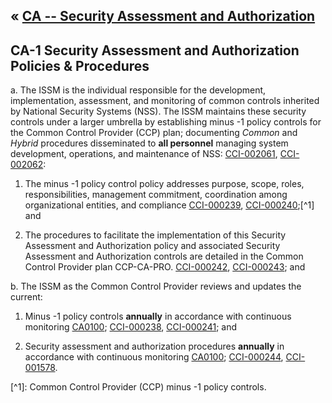 &laquo; [CA -- Security Assessment and Authorization](../index.md)
---
## CA-1 Security Assessment and Authorization Policies & Procedures
a. The ISSM is the individual responsible for the development, implementation, assessment, and monitoring of common controls inherited by National Security Systems (NSS). The ISSM maintains these security controls under a larger umbrella by establishing minus -1 policy controls for the Common Control Provider (CCP) plan; documenting *Common* and *Hybrid* procedures disseminated to **all personnel** managing system development, operations, and maintenance of NSS: [CCI-002061](CCI-CA#CCI-002061), [CCI-002062](CCI-CA#CCI-002062):

1. The minus -1 policy control policy addresses purpose, scope, roles, responsibilities, management commitment, coordination among organizational entities, and compliance [CCI-000239](CCI-CA#CCI-000239), [CCI-000240](CCI-CA#CCI-000240);[^1] and

2. The procedures to facilitate the implementation of this Security Assessment and Authorization policy and associated Security Assessment and Authorization controls are detailed in the Common Control Provider plan CCP-CA-PRO. [CCI-000242](CCI-CA#CCI-000242), [CCI-000243](CCI-CA#CCI-000243); and

b. The ISSM as the Common Control Provider reviews and updates the current:

1. Minus -1 policy controls **annually** in accordance with continuous monitoring [CA0100](CA0100.md);  [CCI-000238](CCI-CA#CCI-000238), [CCI-000241](CCI-CA#CCI-000241); and

2. Security assessment and authorization procedures **annually** in accordance with continuous monitoring [CA0100](CA0100.md); [CCI-000244](CCI-CA#CCI-000244), [CCI-001578](CCI-CA#CCI-001578).

<notes />
[^1]: Common Control Provider (CCP) minus -1 policy controls.
